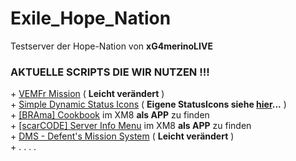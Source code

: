 # Exile_Hope_Nation
Testserver der Hope-Nation von <b>xG4merinoLIVE</b>

<h3><b>AKTUELLE SCRIPTS DIE WIR NUTZEN !!!</b></h3>
+ <a href="http://www.exilemod.com/topic/66-a3_vemf_reloaded-by-it07" target="_blank">VEMFr Mission</a> ( <b>Leicht verändert</b> )
<br>+ <a href="http://www.exilemod.com/topic/19519-release-simple-dynamic-status-icons" target="_blank">Simple Dynamic Status Icons</a> ( <b>Eigene StatusIcons siehe <a href="https://github.com/xG4merinoLIVE/Exile_Hope_Nation/blob/master/Screenshots/Statusicons.png" target="_blank">hier</a>...</b> )
<br>+ <a href="http://www.exilemod.com/topic/11296-xm8-app-brama-cookbook-updated" target="_blank">[BRAma] Cookbook</a> im XM8 <b>als APP</b> zu finden
<br>+ <a href="http://www.exilemod.com/topic/13687-scarcode-server-info-menu" target="_blank">[scarCODE] Server Info Menu</a> im XM8 <b>als APP</b> zu finden
<br>+ <a href="http://www.exilemod.com/topic/61-dms-defents-mission-system" target="_blank">DMS - Defent's Mission System</a> ( <b>Leicht verändert</b> )
<br>+ . . . .
